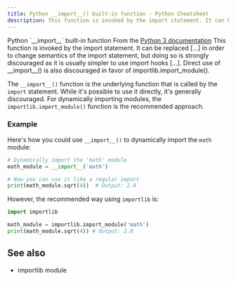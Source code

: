 ```yaml
---
title: Python __import__() built-in function - Python Cheatsheet
description: This function is invoked by the import statement. It can be replaced [...] in order to change semantics of the import statement, but doing so is strongly discouraged as it is usually simpler to use import hooks [...]. Direct use of __import__() is also discouraged in favor of importlib.import_module().
---
```


<base-title :title="frontmatter.title" :description="frontmatter.description">
Python `__import__` built-in function
</base-title>

<base-disclaimer>
  <base-disclaimer-title>
    From the <a target="_blank" href="https://docs.python.org/3/library/functions.html#import__">Python 3 documentation</a>
  </base-disclaimer-title>
  <base-disclaimer-content>
    This function is invoked by the import statement. It can be replaced [...] in order to change semantics of the import statement, but doing so is strongly discouraged as it is usually simpler to use import hooks [...]. Direct use of __import__() is also discouraged in favor of importlib.import_module().
  </base-disclaimer-content>
</base-disclaimer>

The `__import__()` function is the underlying function that is called by the `import` statement. While it's possible to use it directly, it's generally discouraged. For dynamically importing modules, the `importlib.import_module()` function is the recommended approach.

### Example

Here's how you could use `__import__()` to dynamically import the `math` module:

```python
# Dynamically import the 'math' module
math_module = __import__('math')

# Now you can use it like a regular import
print(math_module.sqrt(4))  # Output: 2.0
```

However, the recommended way using `importlib` is:

```python
import importlib

math_module = importlib.import_module('math')
print(math_module.sqrt(4)) # Output: 2.0
```

## See also

- <router-link to="/modules/importlib">importlib module</router-link>
